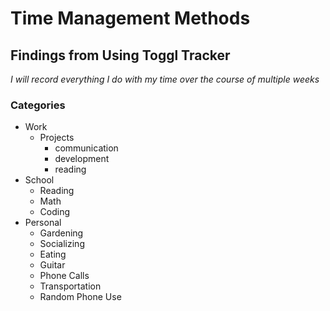# Time Management Methods

## Findings from Using Toggl Tracker
*I will record everything I do with my time over the course of multiple weeks*

### Categories
- Work
	- Projects
		- communication
		- development
		- reading
- School
	- Reading
	- Math
	- Coding
- Personal
	- Gardening
	- Socializing
	- Eating
	- Guitar
	- Phone Calls
	- Transportation
	- Random Phone Use